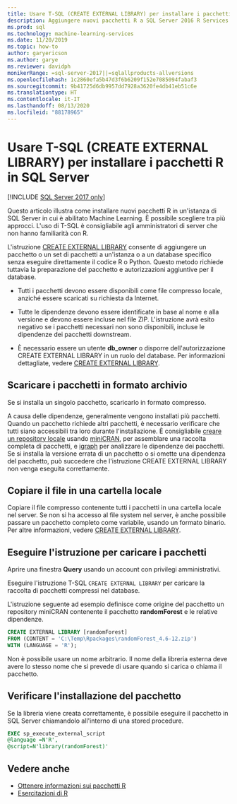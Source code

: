 ```yaml
---
title: Usare T-SQL (CREATE EXTERNAL LIBRARY) per installare i pacchetti R
description: Aggiungere nuovi pacchetti R a SQL Server 2016 R Services o a Machine Learning Services (In-Database) di SQL Server.
ms.prod: sql
ms.technology: machine-learning-services
ms.date: 11/20/2019
ms.topic: how-to
author: garyericson
ms.author: garye
ms.reviewer: davidph
monikerRange: =sql-server-2017||=sqlallproducts-allversions
ms.openlocfilehash: 1c2860efa5b47d3f6b6209f152e7085094fabaf3
ms.sourcegitcommit: 9b41725d6db9957dd7928a3620fe4db41eb51c6e
ms.translationtype: HT
ms.contentlocale: it-IT
ms.lasthandoff: 08/13/2020
ms.locfileid: "88178965"
---
```

# <a name="use-t-sql-create-external-library-to-install-r-packages-on-sql-server"></a>Usare T-SQL (CREATE EXTERNAL LIBRARY) per installare i pacchetti R in SQL Server
[!INCLUDE [SQL Server 2017 only](../../includes/applies-to-version/sqlserver2017-only.md)]

Questo articolo illustra come installare nuovi pacchetti R in un'istanza di SQL Server in cui è abilitato Machine Learning. È possibile scegliere tra più approcci. L'uso di T-SQL è consigliabile agli amministratori di server che non hanno familiarità con R.

L'istruzione [CREATE EXTERNAL LIBRARY](https://docs.microsoft.com/sql/t-sql/statements/create-external-library-transact-sql) consente di aggiungere un pacchetto o un set di pacchetti a un'istanza o a un database specifico senza eseguire direttamente il codice R o Python. Questo metodo richiede tuttavia la preparazione del pacchetto e autorizzazioni aggiuntive per il database.

+ Tutti i pacchetti devono essere disponibili come file compresso locale, anziché essere scaricati su richiesta da Internet.

+ Tutte le dipendenze devono essere identificate in base al nome e alla versione e devono essere incluse nel file ZIP. L'istruzione avrà esito negativo se i pacchetti necessari non sono disponibili, incluse le dipendenze dei pacchetti downstream. 

+ È necessario essere un utente **db_owner** o disporre dell'autorizzazione CREATE EXTERNAL LIBRARY in un ruolo del database. Per informazioni dettagliate, vedere [CREATE EXTERNAL LIBRARY](https://docs.microsoft.com/sql/t-sql/statements/create-external-library-transact-sql).

## <a name="download-packages-in-archive-format"></a>Scaricare i pacchetti in formato archivio

Se si installa un singolo pacchetto, scaricarlo in formato compresso.

A causa delle dipendenze, generalmente vengono installati più pacchetti. Quando un pacchetto richiede altri pacchetti, è necessario verificare che tutti siano accessibili tra loro durante l'installazione. È consigliabile [creare un repository locale](create-a-local-package-repository-using-minicran.md) usando [miniCRAN](https://andrie.github.io/miniCRAN/), per assemblare una raccolta completa di pacchetti, e [igraph](https://igraph.org/r/) per analizzare le dipendenze dei pacchetti. Se si installa la versione errata di un pacchetto o si omette una dipendenza del pacchetto, può succedere che l'istruzione CREATE EXTERNAL LIBRARY non venga eseguita correttamente. 

## <a name="copy-the-file-to-a-local-folder"></a>Copiare il file in una cartella locale

Copiare il file compresso contenente tutti i pacchetti in una cartella locale nel server. Se non si ha accesso al file system nel server, è anche possibile passare un pacchetto completo come variabile, usando un formato binario. Per altre informazioni, vedere [CREATE EXTERNAL LIBRARY](../../t-sql/statements/create-external-library-transact-sql.md).

## <a name="run-the-statement-to-upload-packages"></a>Eseguire l'istruzione per caricare i pacchetti

Aprire una finestra **Query** usando un account con privilegi amministrativi.

Eseguire l'istruzione T-SQL `CREATE EXTERNAL LIBRARY` per caricare la raccolta di pacchetti compressi nel database.

L'istruzione seguente ad esempio definisce come origine del pacchetto un repository miniCRAN contenente il pacchetto **randomForest** e le relative dipendenze. 

```sql
CREATE EXTERNAL LIBRARY [randomForest]
FROM (CONTENT = 'C:\Temp\Rpackages\randomForest_4.6-12.zip')
WITH (LANGUAGE = 'R');
```

Non è possibile usare un nome arbitrario. Il nome della libreria esterna deve avere lo stesso nome che si prevede di usare quando si carica o chiama il pacchetto.

## <a name="verify-package-installation"></a>Verificare l'installazione del pacchetto

Se la libreria viene creata correttamente, è possibile eseguire il pacchetto in SQL Server chiamandolo all'interno di una stored procedure.
    
```sql
EXEC sp_execute_external_script
@language =N'R',
@script=N'library(randomForest)'
```

## <a name="see-also"></a>Vedere anche

+ [Ottenere informazioni sui pacchetti R](r-package-information.md)
+ [Esercitazioni di R](../tutorials/sql-server-r-tutorials.md)
